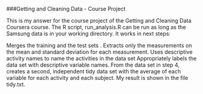 ###Getting and Cleaning Data - Course Project

This is my answer for the course project of the Getting and Cleaning Data Coursera course. The R script, run_analysis.R can be run as long as the Samsung data is in your working directory. It works in next steps:

Merges the training and the test sets .
Extracts only the measurements on the mean and standard deviation for each measurement.
Uses descriptive activity names to name the activities in the data set
Appropriately labels the data set with descriptive variable names.
From the data set in step 4, creates a second, independent tidy data set with the average of each variable for each activity and each subject.
My result is shown in the file tidy.txt.
